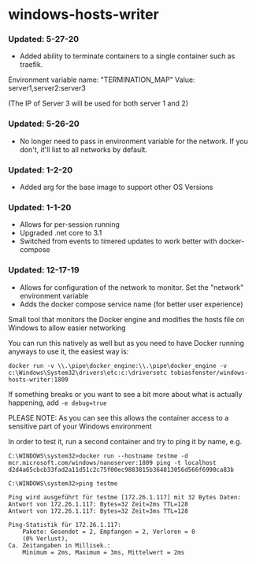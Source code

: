 # windows-hosts-writer

### Updated: 5-27-20
- Added ability to terminate containers to a single container such as traefik.  

Environment variable name: "TERMINATION_MAP" 
Value: server1,server2:server3 

(The IP of Server 3 will be used for both server 1 and 2)

### Updated: 5-26-20
- No longer need to pass in environment variable for the network. If you don't, it'll list to all networks by default.

### Updated: 1-2-20
- Added arg for the base image to support other OS Versions

### Updated: 1-1-20
- Allows for per-session running
- Upgraded .net core to 3.1
- Switched from events to timered updates to work better with docker-compose

### Updated: 12-17-19
- Allows for configuration of the network to monitor.  Set the "network" environment variable
- Adds the docker compose service name (for better user experience)


Small tool that monitors the Docker engine and modifies the hosts file on Windows to allow easier networking

You can run this natively as well but as you need to have Docker running anyways to use it, the easiest way is:

```docker run -v \\.\pipe\docker_engine:\\.\pipe\docker_engine -v c:\Windows\System32\drivers\etc:c:\driversetc tobiasfenster/windows-hosts-writer:1809```

If something breaks or you want to see a bit more about what is actually happening, add `-e debug=true`

PLEASE NOTE: As you can see this allows the container access to a sensitive part of your Windows environment

In order to test it, run a second container and try to ping it by name, e.g.
```
C:\WINDOWS\system32>docker run --hostname testme -d mcr.microsoft.com/windows/nanoserver:1809 ping -t localhost
d2d4a65cbcb33fad2a11d51c2c75f00ec9883815b364813056d566f6990ca83b

C:\WINDOWS\system32>ping testme

Ping wird ausgeführt für testme [172.26.1.117] mit 32 Bytes Daten:
Antwort von 172.26.1.117: Bytes=32 Zeit=2ms TTL=128
Antwort von 172.26.1.117: Bytes=32 Zeit=3ms TTL=128

Ping-Statistik für 172.26.1.117:
    Pakete: Gesendet = 2, Empfangen = 2, Verloren = 0
    (0% Verlust),
Ca. Zeitangaben in Millisek.:
    Minimum = 2ms, Maximum = 3ms, Mittelwert = 2ms
```
